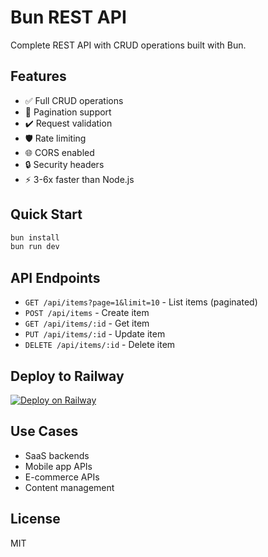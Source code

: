 # Bun REST API

Complete REST API with CRUD operations built with Bun.

## Features

- ✅ Full CRUD operations
- 📄 Pagination support
- ✔️ Request validation
- 🛡️ Rate limiting
- 🌐 CORS enabled
- 🔒 Security headers
- ⚡ 3-6x faster than Node.js

## Quick Start

```bash
bun install
bun run dev
```

## API Endpoints

- `GET /api/items?page=1&limit=10` - List items (paginated)
- `POST /api/items` - Create item
- `GET /api/items/:id` - Get item
- `PUT /api/items/:id` - Update item
- `DELETE /api/items/:id` - Delete item

## Deploy to Railway

[![Deploy on Railway](https://railway.app/button.svg)](https://railway.app/template/YOUR-CODE)

## Use Cases

- SaaS backends
- Mobile app APIs
- E-commerce APIs
- Content management

## License

MIT
